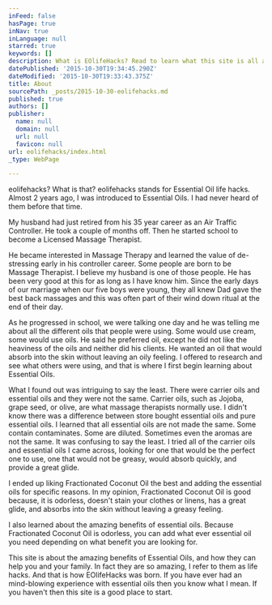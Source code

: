 ```yaml
---
inFeed: false
hasPage: true
inNav: true
inLanguage: null
starred: true
keywords: []
description: What is EOlifeHacks? Read to learn what this site is all about.
datePublished: '2015-10-30T19:34:45.290Z'
dateModified: '2015-10-30T19:33:43.375Z'
title: About
sourcePath: _posts/2015-10-30-eolifehacks.md
published: true
authors: []
publisher:
  name: null
  domain: null
  url: null
  favicon: null
url: eolifehacks/index.html
_type: WebPage

---
```

eolifehacks? What is that? eolifehacks stands for Essential Oil life hacks. Almost 2 years ago, I was introduced to Essential Oils. I had never heard of them before that time. 

My husband had just retired from his 35 year career as an Air Traffic Controller. He took a couple of months off. Then he started school to become a Licensed Massage Therapist. 

He became interested in Massage Therapy and learned the value of de-stressing early in his controller career. Some people are born to be Massage Therapist. I believe my husband is one of those people. He has been very good at this for as long as I have know him.  Since the early days of our marriage when our five boys were young, they all knew Dad gave the best back massages and this was often part of their wind down ritual at the end of their day. 

As he progressed in school, we were talking one day and he was telling me about all the different oils that people were using. Some would use cream, some would use oils. He said he preferred oil, except he did not like the heaviness of the oils and neither did his clients. He wanted an oil that would absorb into the skin without leaving an oily feeling. I offered to research and see what others were using, and that is where I first begin learning about Essential Oils. 

What I found out was intriguing to say the least. There were carrier oils and essential oils and they were not the same. Carrier oils, such as Jojoba, grape seed, or olive, are what massage therapists normally use. I didn't know there was a difference between store bought essential oils and pure essential oils. I learned that all essential oils are not made the same. Some contain contaminates. Some are diluted. Sometimes even the aromas are not the same. It was confusing to say the least. I tried all of the carrier oils and essential oils I came across, looking for one that would be the perfect one to use, one that would not be greasy, would absorb quickly, and provide a great glide. 

I ended up liking Fractionated Coconut Oil the best and adding the essential oils for specific reasons. In my opinion, Fractionated Coconut Oil is good because, it is odorless, doesn't stain your clothes or linens, has a great glide, and absorbs into the skin without leaving a greasy feeling. 

I also learned about the amazing benefits of essential oils. Because Fractionated Coconut Oil is odorless, you can add what ever essential oil you need depending on what benefit you are looking for. 

This site is about the amazing benefits of Essential Oils, and how they can help you and your family. In fact they are so amazing, I refer to them as life hacks. And that is how EOlifeHacks was born. If you have ever had an mind-blowing experience with essential oils then you know what I mean. If you haven't then this site is a good place to start.